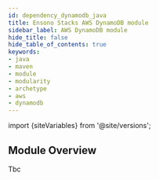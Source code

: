 ```yaml
---
id: dependency_dynamodb_java
title: Ensono Stacks AWS DynamoDB module
sidebar_label: AWS DynamoDB module
hide_title: false
hide_table_of_contents: true
keywords:
- java
- maven
- module
- modularity
- archetype
- aws
- dynamodb
---
```


<!-- markdownlint-disable MD033 MD046 -->
import {siteVariables} from '@site/versions';

## Module Overview

Tbc
